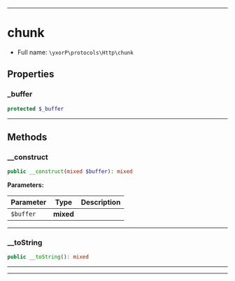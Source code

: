 ***

# chunk





* Full name: `\yxorP\protocols\Http\chunk`



## Properties


### _buffer



```php
protected $_buffer
```






***

## Methods


### __construct



```php
public __construct(mixed $buffer): mixed
```








**Parameters:**

| Parameter | Type | Description |
|-----------|------|-------------|
| `$buffer` | **mixed** |  |




***

### __toString



```php
public __toString(): mixed
```











***


***

